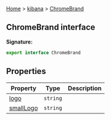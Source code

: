 [Home](./index) &gt; [kibana](./kibana.md) &gt; [ChromeBrand](./kibana.chromebrand.md)

## ChromeBrand interface


<b>Signature:</b>

```typescript
export interface ChromeBrand 
```

## Properties

|  Property | Type | Description |
|  --- | --- | --- |
|  [logo](./kibana.chromebrand.logo.md) | <code>string</code> |  |
|  [smallLogo](./kibana.chromebrand.smalllogo.md) | <code>string</code> |  |


